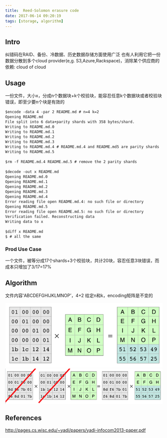 ```yaml
---
title:  Reed-Solomon erasure code
date: 2017-06-14 09:20:19
tags: [storage, algorithm]
---
```


## Intro

纠错码在RAID、备份、冷数据、历史数据存储方面使用广泛
也有人利用它把一份数据分散到多个cloud provider(e,g. S3,Azure,Rackspace)，消除某个供应商的依赖: cloud of cloud

## Usage

一份文件，大小x，分成n个数据块+k个校验块，能容忍任意k个数据块或者校验块错误，即至少要n个块是有效的
```
$encode -data 4 -par 2 README.md # n=4 k=2
Opening README.md
File split into 6 data+parity shards with 358 bytes/shard.
Writing to README.md.0
Writing to README.md.1
Writing to README.md.2
Writing to README.md.3
Writing to README.md.4 # README.md.4 and README.md5 are parity shards
Writing to README.md.5

$rm -f README.md.4 README.md.5 # remove the 2 parity shards

$decode -out x README.md
Opening README.md.0
Opening README.md.1
Opening README.md.2
Opening README.md.3
Opening README.md.4
Error reading file open README.md.4: no such file or directory
Opening README.md.5
Error reading file open README.md.5: no such file or directory
Verification failed. Reconstructing data
Writing data to x

$diff x README.md
$ # all the same
```

### Prod Use Case

一个文件，被等分成17个shards+3个校验块，共计20块，容忍任意3块错误，而成本只增加了3/17=17%

## Algorithm

文件内容‘ABCDEFGHIJKLMNOP’，4+2
给定n和k，encoding矩阵是不变的

![coding 4=>4+2](https://github.com/funkygao/blogassets/blob/master/img/ec.png?raw=true)
![deocde after lost 2 shards](https://github.com/funkygao/blogassets/blob/master/img/ec1.png?raw=true)

## References

http://pages.cs.wisc.edu/~yadi/papers/yadi-infocom2013-paper.pdf
